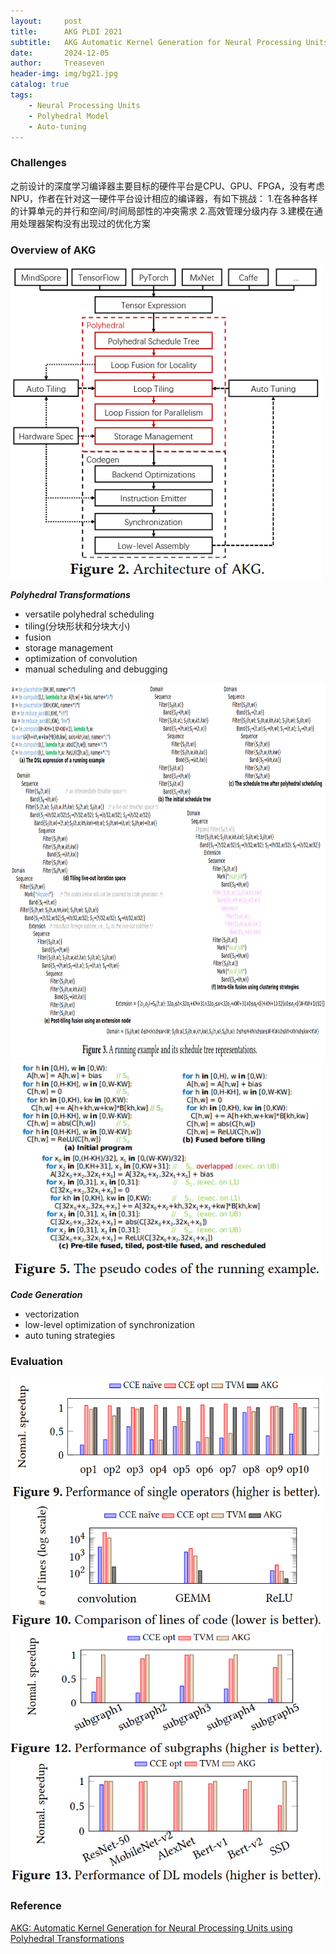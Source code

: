 ```yaml
---
layout:     post
title:      AKG PLDI 2021
subtitle:   AKG Automatic Kernel Generation for Neural Processing Units using Polyhedral Transformations
date:       2024-12-05
author:     Treaseven
header-img: img/bg21.jpg
catalog: true
tags:
    - Neural Processing Units
    - Polyhedral Model
    - Auto-tuning
---
```


### Challenges
之前设计的深度学习编译器主要目标的硬件平台是CPU、GPU、FPGA，没有考虑NPU，作者在针对这一硬件平台设计相应的编译器，有如下挑战：
1.在各种各样的计算单元的并行和空间/时间局部性的冲突需求
2.高效管理分级内存
3.建模在通用处理器架构没有出现过的优化方案



### Overview of AKG

<img width="500" height="500" src="../img/post-akg.png"/>

***Polyhedral Transformations***
- versatile polyhedral scheduling
- tiling(分块形状和分块大小)
- fusion
- storage management
- optimization of convolution
- manual scheduling and debugging


<img width="1000" height="600" src="../img/post-akg-running-example.png"/>


<img width="500" height="350" src="../img/post-akg-pseudo-code.png"/>

***Code Generation***
- vectorization
- low-level optimization of synchronization
- auto tuning strategies



### Evaluation


<img width="500" height="200" src="../img/post-akg-signle-operators.png"/>


<img width="500" height="200" src="../img/post-akg-comparison.png"/>


<img width="500" height="200" src="../img/post-akg-subgraphs.png"/>


<img width="500" height="200" src="../img/post-akg-dl-model.png"/>


### Reference
[AKG: Automatic Kernel Generation for Neural  Processing Units using Polyhedral Transformations](https://01.me/files/AKG/akg-pldi21.pdf)
